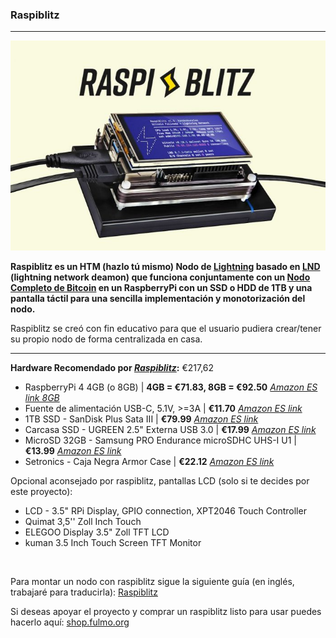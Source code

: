 ### Raspiblitz
___

<p align="center">
  <img src="link/../../images/raspiblitz_ex.jpeg"> 
</p>


**Raspiblitz es un HTM (hazlo tú mismo) Nodo de [Lightning](https://www.lopp.net/lightning-information.html) basado en [LND](https://github.com/LightningNetwork/lnd) (lightning network deamon) que funciona conjuntamente con un [Nodo Completo de Bitcoin](https://bitcoin.org/en/full-node) en un RaspberryPi con un SSD o HDD de 1TB y una pantalla táctil para una sencilla implementación y monotorización del nodo.**

Raspiblitz se creó con fin educativo para que el usuario pudiera crear/tener su propio nodo de forma centralizada en casa.
___


**Hardware Recomendado por <a name="raspiblitz">[*Raspiblitz*](https://github.com/rootzoll/raspiblitz):**</a> €217,62


- RaspberryPi 4 4GB (o 8GB) | **4GB = €71.83, 8GB = €92.50** [*Amazon ES link 8GB*](https://www.amazon.es/dp/B07TC2BK1X)
- Fuente de alimentación USB-C, 5.1V, >=3A | **€11.70** [*Amazon ES link*](https://www.amazon.es/dp/B07TZ89BT7)
- 1TB SSD - SanDisk Plus Sata III | **€79.99** [*Amazon ES link*](https://www.amazon.es/dp/B07D998212)
- Carcasa SSD - UGREEN 2.5" Externa USB 3.0 | **€17.99** [*Amazon ES link*](https://www.amazon.es/dp/B06XWSDGP6)
- MicroSD 32GB - Samsung PRO Endurance microSDHC UHS-I U1 | **€13.99** [*Amazon ES link*](https://www.amazon.es/dp/B07CY3QSST)
- Setronics - Caja Negra Armor Case | **€22.12** [*Amazon ES link*](https://www.amazon.es/dp/B07VP6GB4G)

Opcional aconsejado por raspiblitz, pantallas LCD (solo si te decides por este proyecto):
- LCD - 3.5" RPi Display, GPIO connection, XPT2046 Touch Controller
- Quimat 3,5'' Zoll Inch Touch
- ELEGOO Display 3.5" Zoll TFT LCD
- kuman 3.5 Inch Touch Screen TFT Monitor

<br />

Para montar un nodo con raspiblitz sigue la siguiente guía (en inglés, trabajaré para traducirla): [Raspiblitz](https://github.com/rootzoll/raspiblitz#assemble-your-raspiblitz)

Si deseas apoyar el proyecto y comprar un raspiblitz listo para usar puedes hacerlo aquí: [shop.fulmo.org](https://shop.fulmo.org/product-category/raspiblitz/) 